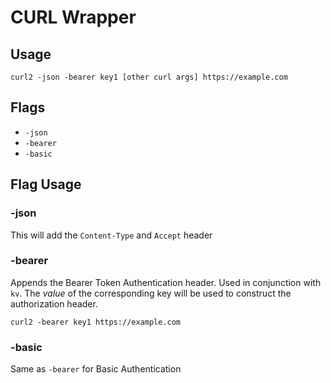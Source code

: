 # CURL Wrapper

## Usage

```
curl2 -json -bearer key1 [other curl args] https://example.com
```

## Flags

- `-json`
- `-bearer`
- `-basic`

## Flag Usage

### -json

This will add the `Content-Type` and `Accept` header

### -bearer

Appends the Bearer Token Authentication header. Used in conjunction with `kv`. The _value_ of the corresponding key will
be used to construct the authorization header.

```
curl2 -bearer key1 https://example.com
```

### -basic

Same as `-bearer` for Basic Authentication

